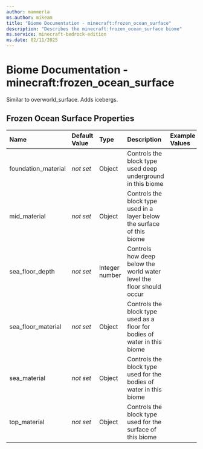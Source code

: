```yaml
---
author: mammerla
ms.author: mikeam
title: "Biome Documentation - minecraft:frozen_ocean_surface"
description: "Describes the minecraft:frozen_ocean_surface biome"
ms.service: minecraft-bedrock-edition
ms.date: 02/11/2025 
---
```


# Biome Documentation - minecraft:frozen_ocean_surface

Similar to overworld_surface. Adds icebergs.


## Frozen Ocean Surface Properties

|Name       |Default Value |Type |Description |Example Values |
|:----------|:-------------|:----|:-----------|:------------- |
| foundation_material | *not set* | Object | Controls the block type used deep underground in this biome |  | 
| mid_material | *not set* | Object | Controls the block type used in a layer below the surface of this biome |  | 
| sea_floor_depth | *not set* | Integer number | Controls how deep below the world water level the floor should occur |  | 
| sea_floor_material | *not set* | Object | Controls the block type used as a floor for bodies of water in this biome |  | 
| sea_material | *not set* | Object | Controls the block type used for the bodies of water in this biome |  | 
| top_material | *not set* | Object | Controls the block type used for the surface of this biome |  | 